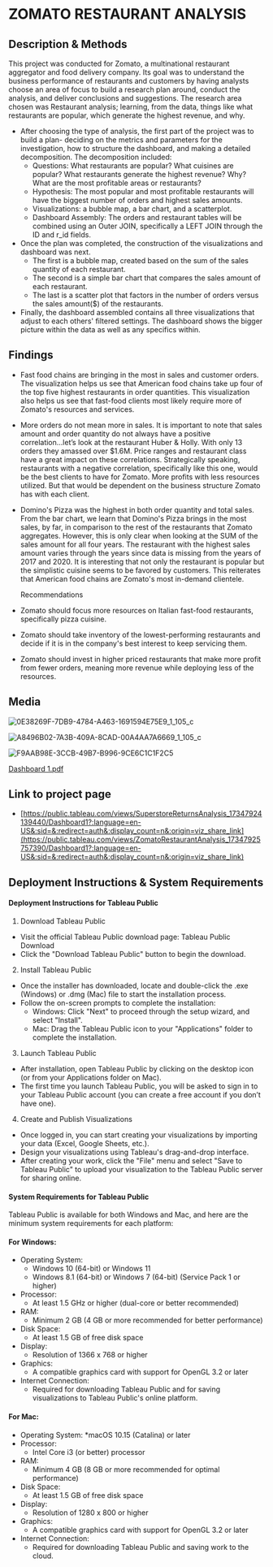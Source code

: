 # ZOMATO RESTAURANT ANALYSIS

## Description & Methods
This project was conducted for Zomato, a multinational restaurant aggregator and food delivery company. Its goal was to understand the business performance of restaurants and customers by having analysts choose an area of focus to build a research plan around, conduct the analysis, and deliver conclusions and suggestions. The research area chosen was Restaurant analysis; learning, from the data, things like what restaurants are popular, which generate the highest revenue, and why.
  * After choosing the type of analysis, the first part of the project was to build a plan- deciding on the metrics and parameters for the investigation, how to structure the dashboard, and making a detailed decomposition.
The decomposition included:
    *   Questions: What restaurants are popular? What cuisines are popular? What restaurants generate the highest revenue? Why? What are the most profitable areas or restaurants?
    *   Hypothesis: The most popular and most profitable restaurants will have the biggest number of orders and highest sales amounts.
    *   Visualizations: a bubble map, a bar chart, and a scatterplot.
    *   Dashboard Assembly: The orders and restaurant tables will be combined using an Outer JOIN, specifically a LEFT JOIN through the ID and r_id fields.
  * Once the plan was completed, the construction of the visualizations and dashboard was next.
    * The first is a bubble map, created based on the sum of the sales quantity of each restaurant.
    * The second is a simple bar chart that compares the sales amount of each restaurant.
    * The last is a scatter plot that factors in the number of orders versus the sales amount($) of the restaurants.
  * Finally, the dashboard assembled contains all three visualizations that adjust to each others' filtered settings. The dashboard shows the bigger picture within the data as well as any specifics within.

## Findings
* Fast food chains are bringing in the most in sales and customer orders. The visualization helps us see that American food chains take up four of the top five highest restaurants in order quantities. This visualization also helps us see that fast-food clients most likely require more of Zomato's resources and services.
* More orders do not mean more in sales. It is important to note that sales amount and order quantity do not always have a positive correlation...let’s look at the restaurant Huber & Holly. With only 13 orders they amassed over $1.6M. Price ranges and restaurant class have a great impact on these correlations. 
Strategically speaking, restaurants with a negative correlation, specifically like this one, would be the best clients to have for Zomato. More profits with less resources utilized. But that would be dependent on the business structure Zomato has with each client.
* Domino's Pizza was the highest in both order quantity and total sales. From the bar chart, we learn that Domino's Pizza brings in the most sales, by far, in comparison to the rest of the restaurants that Zomato aggregates. However, this is only clear when looking at the SUM of the sales amount for all four years. The restaurant with the highest sales amount varies through the years since data is missing from the years of 2017 and 2020. It is interesting that not only the restaurant is popular but the simplistic cuisine seems to be favored by customers. This reiterates that American food chains are Zomato's most in-demand clientele.

  Recommendations
 * Zomato should focus more resources on Italian fast-food restaurants, specifically pizza cuisine.
 * Zomato should take inventory of the lowest-performing restaurants and decide if it is in the company's best interest to keep servicing them.
 * Zomato should invest in higher priced restaurants that make more profit from fewer orders, meaning more revenue while deploying less of the resources.

## Media
![0E38269F-7DB9-4784-A463-1691594E75E9_1_105_c](https://github.com/user-attachments/assets/687e6d9e-168c-4b43-a65d-d91db1637bcc)

![A8496B02-7A3B-409A-8CAD-00A4AA7A6669_1_105_c](https://github.com/user-attachments/assets/2a0b41b8-d621-4789-9b47-195ff39723af)


![F9AAB98E-3CCB-49B7-B996-9CE6C1C1F2C5](https://github.com/user-attachments/assets/1bce44b1-8ea1-45bc-847c-9b98b3299315)

[Dashboard 1.pdf](https://github.com/user-attachments/files/18232439/Dashboard.1.pdf)



## Link to project page
* [https://public.tableau.com/views/SuperstoreReturnsAnalysis_17347924139440/Dashboard1?:language=en-US&:sid=&:redirect=auth&:display_count=n&:origin=viz_share_link](https://public.tableau.com/views/ZomatoRestaurantAnalysis_17347925757390/Dashboard1?:language=en-US&:sid=&:redirect=auth&:display_count=n&:origin=viz_share_link)


## Deployment Instructions & System Requirements
#### Deployment Instructions for Tableau Public

1. Download Tableau Public
* Visit the official Tableau Public download page: Tableau Public Download
* Click the "Download Tableau Public" button to begin the download.

2. Install Tableau Public
* Once the installer has downloaded, locate and double-click the .exe (Windows) or .dmg (Mac) file to start the installation process.
* Follow the on-screen prompts to complete the installation:
  * Windows: Click "Next" to proceed through the setup wizard, and select "Install".
  - Mac: Drag the Tableau Public icon to your "Applications" folder to complete the installation.

3. Launch Tableau Public
* After installation, open Tableau Public by clicking on the desktop icon (or from your Applications folder on Mac).
* The first time you launch Tableau Public, you will be asked to sign in to your Tableau Public account (you can create a free account if you don’t have one).

4. Create and Publish Visualizations
* Once logged in, you can start creating your visualizations by importing your data (Excel, Google Sheets, etc.).
* Design your visualizations using Tableau's drag-and-drop interface.
* After creating your work, click the "File" menu and select "Save to Tableau Public" to upload your visualization to the Tableau Public server for sharing online.


#### System Requirements for Tableau Public
Tableau Public is available for both Windows and Mac, and here are the minimum system requirements for each platform:

#### For Windows:
* Operating System:
  * Windows 10 (64-bit) or Windows 11
  * Windows 8.1 (64-bit) or Windows 7 (64-bit) (Service Pack 1 or higher)
* Processor:
  * At least 1.5 GHz or higher (dual-core or better recommended)
* RAM:
  * Minimum 2 GB (4 GB or more recommended for better performance)
* Disk Space:
  * At least 1.5 GB of free disk space
* Display:
  * Resolution of 1366 x 768 or higher
* Graphics:
  * A compatible graphics card with support for OpenGL 3.2 or later
* Internet Connection:
  * Required for downloading Tableau Public and for saving visualizations to Tableau Public's online platform.

#### For Mac:
* Operating System:
  *macOS 10.15 (Catalina) or later
* Processor:
  * Intel Core i3 (or better) processor
* RAM:
  * Minimum 4 GB (8 GB or more recommended for optimal performance)
* Disk Space:
  * At least 1.5 GB of free disk space
* Display:
  * Resolution of 1280 x 800 or higher
* Graphics:
  * A compatible graphics card with support for OpenGL 3.2 or later
* Internet Connection:
  * Required for downloading Tableau Public and saving work to the cloud.
